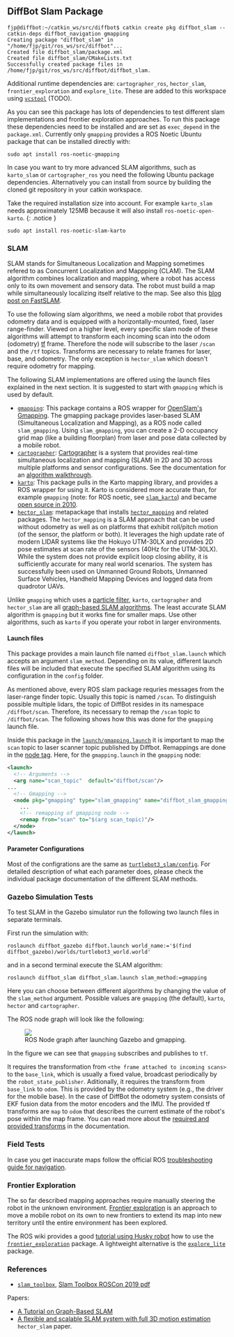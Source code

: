 ## DiffBot Slam Package

```console
fjp@diffbot:~/catkin_ws/src/diffbot$ catkin create pkg diffbot_slam --catkin-deps diffbot_navigation gmapping
Creating package "diffbot_slam" in "/home/fjp/git/ros_ws/src/diffbot"...
Created file diffbot_slam/package.xml
Created file diffbot_slam/CMakeLists.txt
Successfully created package files in /home/fjp/git/ros_ws/src/diffbot/diffbot_slam.
```

Additional runtime dependencies are: `cartographer_ros`, `hector_slam`, `frontier_exploration` and `explore_lite`. These
are added to this workspace using [`vcstool`](https://github.com/dirk-thomas/vcstool) (TODO).

As you can see this package has lots of dependencies to test different slam implementations and frontier exploration approaches.
To run this package these dependencies need to be installed and are set as `exec_depend` in the `package.xml`. Currently only `gmapping` provides a ROS Noetic Ubuntu package that can be installed directly with:

```console
sudo apt install ros-noetic-gmapping
```

In case you want to try more advanced SLAM algorithms, such as `karto_slam` or `cartographer_ros` you need the following Ubuntu package dependencies.
Alternatively you can install from source by building the cloned git repository in your catkin workspace.

Take the required installation size into account. For example `karto_slam` needs approximately 125MB because it will also install `ros-noetic-open-karto`.
{: .notice }

```console
sudo apt install ros-noetic-slam-karto
```

### SLAM

SLAM stands for Simultaneous Localization and Mapping sometimes refered to as Concurrent Localization and Mappping (CLAM). The SLAM algorithm combines localization and mapping, where a robot has access only to its own movement and sensory data. The robot must build a map while simultaneously localizing itself relative to the map. See also this [blog post on FastSLAM](https://fjp.at/posts/slam/fastslam/).

To use the following slam algorithms, we need a mobile robot that provides odometry data and is equipped with a horizontally-mounted, 
fixed, laser range-finder. Viewed on a higher level, every specific slam node of these algorithms will attempt to transform each incoming scan into the odom (odometry) [tf](http://wiki.ros.org/tf2) frame. Therefore the node will subscribe to the laser `/scan` and the `/tf` topics. 
Transforms are necessary to relate frames for laser, base, and odometry. The only exception is `hector_slam` which doesn't require odometry for mapping.

The following SLAM implementations are offered using the launch files explained in the next section. It is suggested to start with `gmapping` which is used by default.

- [`gmapping`](http://wiki.ros.org/gmapping): This package contains a ROS wrapper for [OpenSlam's Gmapping](https://openslam-org.github.io/). 
The gmapping package provides laser-based SLAM (Simultaneous Localization and Mapping), as a ROS node called `slam_gmapping`. 
Using `slam_gmapping`, you can create a 2-D occupancy grid map (like a building floorplan) from laser and pose data collected by a mobile robot.
- [`cartographer`](http://wiki.ros.org/cartographer): [Cartographer](https://google-cartographer-ros.readthedocs.io/en/latest/) is a system that provides real-time simultaneous localization and mapping (SLAM) in 2D and 3D across multiple platforms and sensor configurations. See the documentation for an 
[algorithm walkthrough](https://google-cartographer-ros.readthedocs.io/en/latest/algo_walkthrough.html).
- [`karto`](http://wiki.ros.org/karto): This package pulls in the Karto mapping library, and provides a ROS wrapper for using it. Karto is considered more accurate than, for example `gmapping` (note: for ROS noetic, see [`slam_karto`](https://wiki.ros.org/slam_karto)) and became [open source in 2010](https://www.ros.org/news/2010/04/karto-mapping-now-open-source-and-on-coderosorg.html).
- [`hector_slam`](http://wiki.ros.org/hector_slam): metapackage that installs [`hector_mapping`](http://wiki.ros.org/hector_mapping) and related packages. 
The `hector_mapping` is a SLAM approach that can be used without odometry as well as on platforms that exhibit roll/pitch motion (of the sensor, the platform or both). It leverages the high update rate of modern LIDAR systems like the Hokuyo UTM-30LX and provides 2D pose estimates at scan rate of the sensors (40Hz for the UTM-30LX). While the system does not provide explicit loop closing ability, it is sufficiently accurate for many real world scenarios. The system has successfully been used on Unmanned Ground Robots, Unmanned Surface Vehicles, Handheld Mapping Devices and logged data from quadrotor UAVs.

Unlike `gmapping` which uses a [particle filter](https://en.wikipedia.org/wiki/Particle_filter), 
`karto`, `cartographer` and `hector_slam` are all [graph-based SLAM algorithms](http://www2.informatik.uni-freiburg.de/~stachnis/pdf/grisetti10titsmag.pdf).
The least accurate SLAM algorithm is `gmapping` but it works fine for smaller maps. Use other algorithms, such as `karto` if you operate your robot in
larger environments.



#### Launch files

This package provides a main launch file named `diffbot_slam.launch` which accepts an argument `slam_method`.
Depending on its value, different launch files will be included that execute the specified SLAM algorithm using its configuration in the `config` folder.

As mentioned above, every ROS slam package requries messages from the laser-range finder topic. Usually this topic is named `/scan`.
To distinguish possible multiple lidars, the topic of DiffBot resides in its namespace `/diffbot/scan`.
Therefore, its necessary to remap the `/scan` topic to `/diffbot/scan`. The following shows how this was done for the `gmapping` launch file.

Inside this package in the [`launch/gmapping.launch`](https://github.com/fjp/diffbot/blob/noetic-devel/diffbot_slam/launch/diffbot_gmapping.launch) 
it is important to map the `scan` topic to laser scanner topic published by Diffbot.
Remappings are done in the [node tag](http://wiki.ros.org/roslaunch/XML/node). Here, for the `gmapping.launch` in the `gmapping` node: 

```xml
<launch>
  <!-- Arguments -->
  <arg name="scan_topic"  default="diffbot/scan"/>
...
  <!-- Gmapping -->
  <node pkg="gmapping" type="slam_gmapping" name="diffbot_slam_gmapping" output="screen">
    ...
    <!-- remapping of gmapping node -->
    <remap from="scan" to="$(arg scan_topic)"/>
  </node>
</launch>
```



#### Parameter Configurations

Most of the configrations are the same as [`turtlebot3_slam/config`](https://github.com/ROBOTIS-GIT/turtlebot3/tree/master/turtlebot3_slam/config).
For detailed description of what each parameter does, please check the individual package documentation of the different SLAM methods. 


### Gazebo Simulation Tests

To test SLAM in the Gazebo simulator run the following two launch files in separate terminals.

First run the simulation with:

```console
roslaunch diffbot_gazebo diffbot.launch world_name:='$(find diffbot_gazebo)/worlds/turtlebot3_world.world'
```

and in a second terminal execute the SLAM algorithm:

```console
roslaunch diffbot_slam diffbot_slam.launch slam_method:=gmapping
```

Here you can choose between different algorithms by changing the value of the `slam_method` argument.
Possible values are `gmapping` (the default), `karto`, `hector` and `cartographer`.

The ROS node graph will look like the following:

<figure>
    <a href="https://raw.githubusercontent.com/fjp/diffbot/noetic-devel/docs/resources/slam/nodegraph-gmapping.svg"><img src="https://raw.githubusercontent.com/fjp/diffbot/noetic-devel/docs/resources/slam/nodegraph-gmapping.svg"></a>
    <figcaption>ROS Node graph after launching Gazebo and gmapping.</figcaption>
</figure>

In the figure we can see that `gmapping` subscribes and publishes to `tf`. 

It requires the transformation from `<the frame attached to incoming scans>` to the `base_link`, which is usually a fixed value, 
broadcast periodically by the `robot_state_publisher`.
Aditionally, it requires the transform from `base_link` to `odom`. This is provided by the odometry system (e.g., the driver for the mobile base).
In the case of DiffBot the odometry system consists of EKF fusion data from the motor encoders and the IMU. 
The provided tf transforms are `map` to `odom` that describes the current estimate of the robot's pose within the map frame.
You can read more about the [required and provided transforms](http://wiki.ros.org/gmapping#Required_tf_Transforms) in the documentation.

### Field Tests

In case you get inaccurate maps follow the official ROS [troubleshooting guide for navigation](http://wiki.ros.org/navigation/Troubleshooting).

### Frontier Exploration

The so far described mapping approaches require manually steering the robot in the unknown environment.
[Frontier exploration](http://www.robotfrontier.com/papers/cira97.pdf) is an approach to move a mobile robot on its own to new frontiers to extend its 
map into new territory until the entire environment has been explored. 

The ROS wiki provides a good [tutorial using Husky robot](http://wiki.ros.org/husky_navigation/Tutorials/Husky%20Frontier%20Exploration%20Demo) how to use the [`frontier_exploration`](http://wiki.ros.org/frontier_exploration) package. A lightweight alternative is the [`explore_lite`](http://wiki.ros.org/explore_lite) package.


### References

- [`slam_toolbox`](http://wiki.ros.org/slam_toolbox), [Slam Toolbox ROSCon 2019 pdf](https://roscon.ros.org/2019/talks/roscon2019_slamtoolbox.pdf)

Papers:

- [A Tutorial on Graph-Based SLAM](http://www2.informatik.uni-freiburg.de/~stachnis/pdf/grisetti10titsmag.pdf)
- [A flexible and scalable SLAM system with full 3D motion estimation](https://www.researchgate.net/publication/228852006_A_flexible_and_scalable_SLAM_system_with_full_3D_motion_estimation) `hector_slam` paper.
